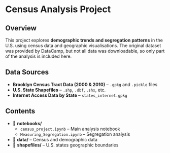 # Census Analysis Project  

## Overview  
This project explores **demographic trends and segregation patterns** in the U.S. using census data and geographic visualisations. The original dataset was provided by DataCamp, but not all data was downloadable, so only part of the analysis is included here.  

## Data Sources  
- **Brooklyn Census Tract Data (2000 & 2010)** – `.gpkg` and `.pickle` files  
- **U.S. State Shapefiles** – `.shp`, `.dbf`, `.shx`, etc.  
- **Internet Access Data by State** – `states_internet.gpkg`  

## Contents  
- 📂 **notebooks/**  
  - `census_project.ipynb` – Main analysis notebook  
  - `Measuring_Segregation.ipynb` – Segregation analysis  
- 📂 **data/** – Census and demographic data  
- 📂 **shapefiles/** – U.S. states geographic boundaries  

